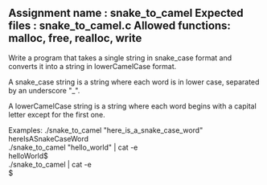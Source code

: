Assignment name  : snake_to_camel
Expected files   : snake_to_camel.c
Allowed functions: malloc, free, realloc, write
--------------------------------------------------------------------------------

Write a program that takes a single string in snake_case format
and converts it into a string in lowerCamelCase format.

A snake_case string is a string where each word is in lower case, separated by
an underscore "_".

A lowerCamelCase string is a string where each word begins with a capital letter
except for the first one.

Examples:
./snake_to_camel "here_is_a_snake_case_word"   
hereIsASnakeCaseWord   
./snake_to_camel "hello_world" | cat -e   
helloWorld$   
./snake_to_camel | cat -e   
$
